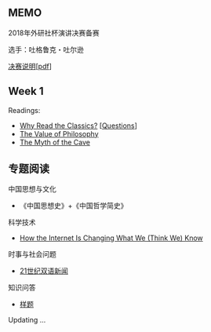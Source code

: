 ## MEMO
2018年外研社杯演讲决赛备赛

选手：吐格鲁克・吐尔逊

[决赛说明](http://uchallenge.unipus.cn/2018/constitution/speaking/447640.shtml)[[pdf](docs/fltrp2018_final.pdf)]

## Week 1

Readings:

+ [Why Read the Classics?](docs/readings/Why_Read_the_Classics.pdf) [[Questions](docs/misc/classics_questions)]
+ [The Value of Philosophy](docs/readings/The_Value_of_Philosophy.pdf)
+ [The Myth of the Cave](docs/readings/The_Myth_of_the_Cave.pdf)



## 专题阅读

中国思想与文化
+ 《中国思想史》+《中国哲学简史》

科学技术
+ [How the Internet Is Changing What We (Think We) Know](http://www.larrysanger.org/hownetchangesknowledge.html)


时事与社会问题
+ [21世纪双语新闻](https://www.i21st.cn/story/index_1.html)


知识问答
+ [样题](docs/fltrp_quiz_samples.pdf)

Updating ...
